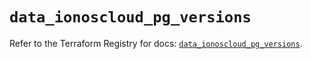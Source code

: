 # `data_ionoscloud_pg_versions`

Refer to the Terraform Registry for docs: [`data_ionoscloud_pg_versions`](https://registry.terraform.io/providers/ionos-cloud/ionoscloud/6.7.18/docs/data-sources/pg_versions).
